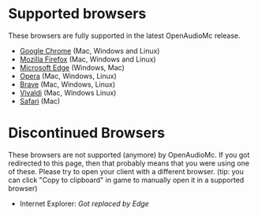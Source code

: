 [//]: # (TITLE:Supported web browsers)
[//]: # (DESCRIPTION:Full browser support list for the web client)
[//]: # (TAGS:client,safari,webclient,web,client,technical)

# Supported browsers
These browsers are fully supported in the latest OpenAudioMc release.
- [Google Chrome](https://www.google.com/chrome/) (Mac, Windows and Linux)
- [Mozilla Firefox](https://www.mozilla.org/en-GB/firefox/new/) (Mac, Windows and Linux)
- [Microsoft Edge](https://www.microsoft.com/en-us/edge) (Windows, Mac)
- [Opera](https://www.opera.com/nl) (Mac, Windows, Linux)
- [Brave](https://brave.com/) (Mac, Windows, Linux)
- [Vivaldi](https://vivaldi.com/) (Mac, Windows Linux)
- [Safari](https://apple.com/safari/) (Mac)

# Discontinued Browsers
These browsers are not supported (anymore) by OpenAudioMc. If you got redirected to this page, then that probably means that you were using one of these. Please try to open your client with a different browser. (tip: you can click "Copy to clipboard" in game to manually open it in a supported browser)
 - Internet Explorer: *Got replaced by Edge*
